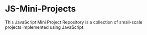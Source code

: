 # JS-Mini-Projects
This JavaScript Mini Project Repository is a collection of small-scale projects implemented using JavaScript. 
